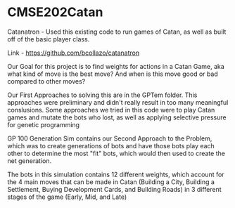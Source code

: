 # CMSE202Catan



Catanatron - Used this existing code to run games of Catan, as well as built off of the basic player class. 

Link - https://github.com/bcollazo/catanatron




Our Goal for this project is to find weights for actions in a Catan Game, aka what kind of move is the best move? And when is this move good or bad compared to other moves?


Our First Approaches to solving this are in the GPTem folder. This approaches were preliminary and didn't really result in too many meaningful conslusions. Some approaches we tried in this code were to play Catan games and mutate the bots who lost, as well as applying selective pressure for genetic programming




GP 100 Generation Sim contains our Second Approach to the Problem, which was to create generations of bots and have those bots play each other to determine the most "fit" bots, which would then used to create the net generation.

The bots in this simulation contains 12 different weights, which account for the 4 main moves that can be made in Catan (Building a City, Building a Settlement, Buying Development Cards, and Building Roads) in 3 different stages of the game (Early, Mid, and Late)

```python

```
